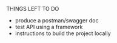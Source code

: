 THINGS LEFT TO DO
- produce a postman/swagger doc
- test API using a framework
- instructions to build the project locally